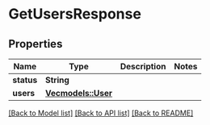 # GetUsersResponse

## Properties

Name | Type | Description | Notes
------------ | ------------- | ------------- | -------------
**status** | **String** |  | 
**users** | [**Vec<models::User>**](User.md) |  | 

[[Back to Model list]](../README.md#documentation-for-models) [[Back to API list]](../README.md#documentation-for-api-endpoints) [[Back to README]](../README.md)


